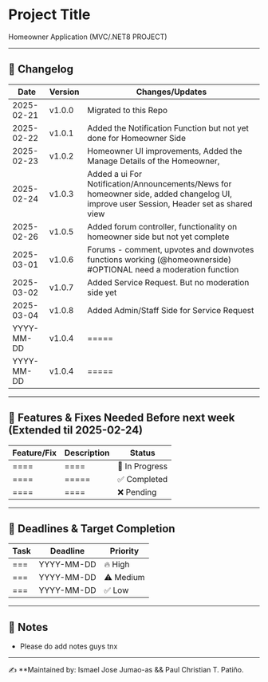# Project Title

Homeowner Application (MVC/.NET8 PROJECT)

---

## 📌 Changelog

| Date       | Version | Changes/Updates |
|------------|---------|----------------|
| 2025-02-21 | v1.0.0  | Migrated to this Repo |
| 2025-02-22 | v1.0.1  | Added the Notification Function but not yet done for Homeowner Side |
| 2025-02-23 | v1.0.2  | Homeowner UI improvements, Added the Manage Details of the Homeowner,  |
| 2025-02-24 | v1.0.3  | Added a ui For Notification/Announcements/News for homeowner side, added changelog UI, improve user Session, Header set as shared view |
| 2025-02-26 | v1.0.5  | Added forum controller, functionality on homeowner side but not yet complete |
| 2025-03-01 | v1.0.6  | Forums - comment, upvotes and downvotes functions working (@homeownerside) #OPTIONAL need a moderation function|
| 2025-03-02 | v1.0.7  | Added Service Request. But no moderation side yet|
| 2025-03-04 | v1.0.8  | Added Admin/Staff Side for Service Request  |
| YYYY-MM-DD | v1.0.4  | ===== |
| YYYY-MM-DD | v1.0.4  | ===== |

---

## 🔧 Features & Fixes Needed Before next week (Extended til 2025-02-24)

| Feature/Fix | Description | Status |
|-------------|-------------|--------|
| ==== | ==== | 🔄 In Progress |
| ==== | ===== | ✅ Completed |
| ==== | ==== | ❌ Pending |

---

## 📅 Deadlines & Target Completion

| Task | Deadline | Priority |
|------|---------|----------|
| === | YYYY-MM-DD | 🔥 High |
| === | YYYY-MM-DD | ⚠️ Medium |
| === | YYYY-MM-DD | ✅ Low |

---

## 📜 Notes

- Please do add notes guys tnx

---

✍ **Maintained by: Ismael Jose Jumao-as && Paul Christian T. Patiño.
